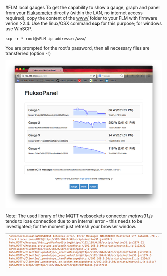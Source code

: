 #FLM local gauges
To get the capability to show a gauge, graph and panel
from your [Fluksometer](http://flukso.net) directly (within the LAN, no internet access required), copy the content of the [www/](www/) folder to your FLM with firmware verion >2.4.
Use the linux/OSX command **scp** for this purpose; for windows use WinSCP.

`scp -r * root@<FLM ip address>:/www/`

You are prompted for the root's password, then all necessary files are transferred (option -r)

<img src="FLM_local_panel.png" width=500px>

Note: The used library of the MQTT websockets connector *mqttws31.js* tends to lose connection due to an internal error - this needs to be investigated; for the moment just refresh your browser window.

<img src="mqttws31_error.png" width=500px> 

